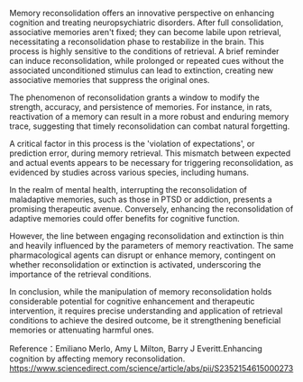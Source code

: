 Memory reconsolidation offers an innovative perspective on enhancing cognition and treating neuropsychiatric disorders. After full consolidation, associative memories aren't fixed; they can become labile upon retrieval, necessitating a reconsolidation phase to restabilize in the brain. This process is highly sensitive to the conditions of retrieval. A brief reminder can induce reconsolidation, while prolonged or repeated cues without the associated unconditioned stimulus can lead to extinction, creating new associative memories that suppress the original ones.

The phenomenon of reconsolidation grants a window to modify the strength, accuracy, and persistence of memories. For instance, in rats, reactivation of a memory can result in a more robust and enduring memory trace, suggesting that timely reconsolidation can combat natural forgetting.

A critical factor in this process is the 'violation of expectations', or prediction error, during memory retrieval. This mismatch between expected and actual events appears to be necessary for triggering reconsolidation, as evidenced by studies across various species, including humans.

In the realm of mental health, interrupting the reconsolidation of maladaptive memories, such as those in PTSD or addiction, presents a promising therapeutic avenue. Conversely, enhancing the reconsolidation of adaptive memories could offer benefits for cognitive function.

However, the line between engaging reconsolidation and extinction is thin and heavily influenced by the parameters of memory reactivation. The same pharmacological agents can disrupt or enhance memory, contingent on whether reconsolidation or extinction is activated, underscoring the importance of the retrieval conditions.

In conclusion, while the manipulation of memory reconsolidation holds considerable potential for cognitive enhancement and therapeutic intervention, it requires precise understanding and application of retrieval conditions to achieve the desired outcome, be it strengthening beneficial memories or attenuating harmful ones.

Reference：Emiliano Merlo, Amy L Milton, Barry J Everitt.Enhancing cognition by affecting memory reconsolidation. https://www.sciencedirect.com/science/article/abs/pii/S2352154615000273
